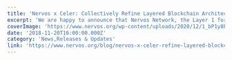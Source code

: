 ```yaml
---
title: 'Nervos x Celer: Collectively Refine Layered Blockchain Architecture Towards Mass Adoption'
excerpt: 'We are happy to announce that Nervos Network, the Layer 1 for Layer 2 solutions, is joining forces with Celer Network, a coherent technology and economics architecture for off-chain scaling, to collec'
coverImage: 'https://www.nervos.org/wp-content/uploads/2020/12/1_bP1y8PQZBoysW2DEKa5O7A.jpeg'
date: '2018-11-20T16:00:00.000Z'
category: 'News,Releases & Updates'
link: 'https://www.nervos.org/blog/nervos-x-celer-refine-layered-blockchain-architecture-towards-mass-adoption'
---
```


